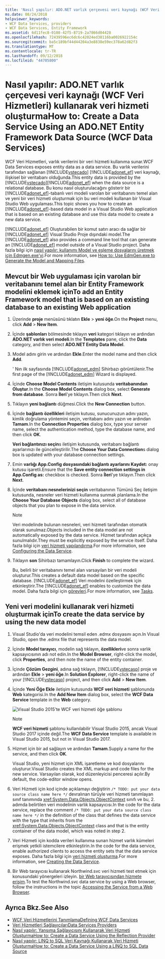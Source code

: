 ```yaml
---
title: 'Nasıl yapılır: ADO.NET varlık çerçevesi veri kaynağı (WCF Veri Hizmetleri) kullanarak veri hizmeti oluşturma'
ms.date: 08/24/2018
helpviewer_keywords:
- WCF Data Services, providers
- WCF Data Services, Entity Framework
ms.assetid: 6d11fec8-0108-42f5-8719-2a7866d04428
ms.openlocfilehash: 72439596ec6dc6c42024ed38116ba0026922154c
ms.sourcegitcommit: ba5c189bf44d44204a3e8838e59ec378a62d82f3
ms.translationtype: MT
ms.contentlocale: tr-TR
ms.lasthandoff: 09/12/2018
ms.locfileid: "44705800"
---
```

# <a name="how-to-create-a-data-service-using-an-adonet-entity-framework-data-source-wcf-data-services"></a><span data-ttu-id="481f6-102">Nasıl yapılır: ADO.NET varlık çerçevesi veri kaynağı (WCF Veri Hizmetleri) kullanarak veri hizmeti oluşturma</span><span class="sxs-lookup"><span data-stu-id="481f6-102">How to: Create a Data Service Using an ADO.NET Entity Framework Data Source (WCF Data Services)</span></span>

<span data-ttu-id="481f6-103">WCF Veri Hizmetleri, varlık verilerini bir veri hizmeti kullanıma sunar.</span><span class="sxs-lookup"><span data-stu-id="481f6-103">WCF Data Services exposes entity data as a data service.</span></span> <span data-ttu-id="481f6-104">Bu varlık verilerini tarafından sağlanan [!INCLUDE[vstecado](../../../../includes/vstecado-md.md)] [!INCLUDE[adonet_ef](../../../../includes/adonet-ef-md.md)] veri kaynağı, ilişkisel bir veritabanı olduğunda.</span><span class="sxs-lookup"><span data-stu-id="481f6-104">This entity data is provided by the [!INCLUDE[vstecado](../../../../includes/vstecado-md.md)][!INCLUDE[adonet_ef](../../../../includes/adonet-ef-md.md)] when the data source is a relational database.</span></span> <span data-ttu-id="481f6-105">Bu konu nasıl oluşturulacağını gösterir bir [!INCLUDE[adonet_ef](../../../../includes/adonet-ef-md.md)]-tabanlı veri modeli varolan bir veritabanını temel alan ve yeni bir veri hizmeti oluşturmak için bu veri modeli kullanan bir Visual Studio Web uygulaması.</span><span class="sxs-lookup"><span data-stu-id="481f6-105">This topic shows you how to create an [!INCLUDE[adonet_ef](../../../../includes/adonet-ef-md.md)]-based data model in a Visual Studio Web application that is based on an existing database and use this data model to create a new data service.</span></span>

<span data-ttu-id="481f6-106">[!INCLUDE[adonet_ef](../../../../includes/adonet-ef-md.md)] Oluşturabilen bir komut satırı aracı da sağlar bir [!INCLUDE[adonet_ef](../../../../includes/adonet-ef-md.md)] Visual Studio Proje dışındaki model.</span><span class="sxs-lookup"><span data-stu-id="481f6-106">The [!INCLUDE[adonet_ef](../../../../includes/adonet-ef-md.md)] also provides a command line tool that can generate an [!INCLUDE[adonet_ef](../../../../includes/adonet-ef-md.md)] model outside of a Visual Studio project.</span></span> <span data-ttu-id="481f6-107">Daha fazla bilgi için [nasıl yapılır: kullanımı Model ve eşleme dosyalarını üretmek için Edmgen.exe'yi](../../../../docs/framework/data/adonet/ef/how-to-use-edmgen-exe-to-generate-the-model-and-mapping-files.md).</span><span class="sxs-lookup"><span data-stu-id="481f6-107">For more information, see [How to: Use EdmGen.exe to Generate the Model and Mapping Files](../../../../docs/framework/data/adonet/ef/how-to-use-edmgen-exe-to-generate-the-model-and-mapping-files.md).</span></span>

## <a name="to-add-an-entity-framework-model-that-is-based-on-an-existing-database-to-an-existing-web-application"></a><span data-ttu-id="481f6-108">Mevcut bir Web uygulaması için varolan bir veritabanını temel alan bir Entity Framework modelini eklemek için</span><span class="sxs-lookup"><span data-stu-id="481f6-108">To add an Entity Framework model that is based on an existing database to an existing Web application</span></span>

1. <span data-ttu-id="481f6-109">Üzerinde **proje** menüsünü tıklatın **Ekle** > **yeni öğe**.</span><span class="sxs-lookup"><span data-stu-id="481f6-109">On the **Project** menu, click **Add** > **New Item**.</span></span>

2. <span data-ttu-id="481f6-110">İçinde **şablonları** bölmesinde tıklayın **veri** kategori tıklayın ve ardından **ADO.NET varlık veri modeli**.</span><span class="sxs-lookup"><span data-stu-id="481f6-110">In the **Templates** pane, click the **Data** category, and then select **ADO.NET Entity Data Model**.</span></span>

3. <span data-ttu-id="481f6-111">Model adını girin ve ardından **Ekle**.</span><span class="sxs-lookup"><span data-stu-id="481f6-111">Enter the model name and then click **Add**.</span></span>

     <span data-ttu-id="481f6-112">' Nın ilk sayfasında [!INCLUDE[adonet_edm](../../../../includes/adonet-edm-md.md)] Sihirbazı görüntülenir.</span><span class="sxs-lookup"><span data-stu-id="481f6-112">The first page of the [!INCLUDE[adonet_edm](../../../../includes/adonet-edm-md.md)] Wizard is displayed.</span></span>

4. <span data-ttu-id="481f6-113">İçinde **Choose Model Contents** iletişim kutusunda **veritabanından Oluştur**.</span><span class="sxs-lookup"><span data-stu-id="481f6-113">In the **Choose Model Contents** dialog box, select **Generate from database**.</span></span> <span data-ttu-id="481f6-114">Sonra **İleri**'ye tıklayın.</span><span class="sxs-lookup"><span data-stu-id="481f6-114">Then click **Next**.</span></span>

5. <span data-ttu-id="481f6-115">Tıklayın **yeni bağlantı** düğmesi.</span><span class="sxs-lookup"><span data-stu-id="481f6-115">Click the **New Connection** button.</span></span>

6. <span data-ttu-id="481f6-116">İçinde **bağlantı özellikleri** iletişim kutusu, sunucunuzun adını yazın, kimlik doğrulama yöntemini seçin, veritabanı adını yazın ve ardından **Tamam**.</span><span class="sxs-lookup"><span data-stu-id="481f6-116">In the **Connection Properties** dialog box, type your server name, select the authentication method, type the database name, and then click **OK**.</span></span>

     <span data-ttu-id="481f6-117">**Veri bağlantınızı seçin**s iletişim kutusunda, veritabanı bağlantı ayarlarınızı ile güncelleştirilir.</span><span class="sxs-lookup"><span data-stu-id="481f6-117">The **Choose Your Data Connection**s dialog box is updated with your database connection settings.</span></span>

7. <span data-ttu-id="481f6-118">Emin **varlığı App.Config dosyasındaki bağlantı ayarlarını Kaydet:** onay kutusu işaretli.</span><span class="sxs-lookup"><span data-stu-id="481f6-118">Ensure that the **Save entity connection settings in App.Config as:** checkbox is checked.</span></span> <span data-ttu-id="481f6-119">Sonra **İleri**'ye tıklayın.</span><span class="sxs-lookup"><span data-stu-id="481f6-119">Then click **Next**.</span></span>

8. <span data-ttu-id="481f6-120">İçinde **veritabanı nesnelerinizi seçin** veritabanının Tümünü Seç iletişim kutusunda, nesneler veri hizmeti kullanıma sunmak planlama.</span><span class="sxs-lookup"><span data-stu-id="481f6-120">In the **Choose Your Database Objects** dialog box, select all of database objects that you plan to expose in the data service.</span></span>

    > [!NOTE]
    > <span data-ttu-id="481f6-121">Veri modelinde bulunan nesneleri, veri hizmeti tarafından otomatik olarak sunulmaz.</span><span class="sxs-lookup"><span data-stu-id="481f6-121">Objects included in the data model are not automatically exposed by the data service.</span></span> <span data-ttu-id="481f6-122">Hizmet tarafından açıkça sunulmalıdır.</span><span class="sxs-lookup"><span data-stu-id="481f6-122">They must be explicitly exposed by the service itself.</span></span> <span data-ttu-id="481f6-123">Daha fazla bilgi için [veri hizmeti yapılandırma](../../../../docs/framework/data/wcf/configuring-the-data-service-wcf-data-services.md).</span><span class="sxs-lookup"><span data-stu-id="481f6-123">For more information, see [Configuring the Data Service](../../../../docs/framework/data/wcf/configuring-the-data-service-wcf-data-services.md).</span></span>

9. <span data-ttu-id="481f6-124">Tıklayın **son** Sihirbazı tamamlayın.</span><span class="sxs-lookup"><span data-stu-id="481f6-124">Click **Finish** to complete the wizard.</span></span>

     <span data-ttu-id="481f6-125">Bu, belirli bir veritabanını temel alan varsayılan bir veri modeli oluşturur.</span><span class="sxs-lookup"><span data-stu-id="481f6-125">This creates a default data model based on the specific database.</span></span> <span data-ttu-id="481f6-126">[!INCLUDE[adonet_ef](../../../../includes/adonet-ef-md.md)] Veri modelini özelleştirmek için etkinleştirir.</span><span class="sxs-lookup"><span data-stu-id="481f6-126">The [!INCLUDE[adonet_ef](../../../../includes/adonet-ef-md.md)] enables to customize the data model.</span></span> <span data-ttu-id="481f6-127">Daha fazla bilgi için [görevleri](https://msdn.microsoft.com/library/7166f1f1-4de8-4bd4-86b5-5e20a2ebaccb).</span><span class="sxs-lookup"><span data-stu-id="481f6-127">For more information, see [Tasks](https://msdn.microsoft.com/library/7166f1f1-4de8-4bd4-86b5-5e20a2ebaccb).</span></span>

## <a name="to-create-the-data-service-by-using-the-new-data-model"></a><span data-ttu-id="481f6-128">Yeni veri modelini kullanarak veri hizmeti oluşturmak için</span><span class="sxs-lookup"><span data-stu-id="481f6-128">To create the data service by using the new data model</span></span>

1. <span data-ttu-id="481f6-129">Visual Studio'da veri modelini temsil eden .edmx dosyasını açın.</span><span class="sxs-lookup"><span data-stu-id="481f6-129">In Visual Studio, open the .edmx file that represents the data model.</span></span>

2. <span data-ttu-id="481f6-130">İçinde **Model tarayıcı**, modelin sağ tıklayın, **özellikleri**ve sonra varlık kapsayıcısının adı not edin.</span><span class="sxs-lookup"><span data-stu-id="481f6-130">In the **Model Browser**, right-click the model, click **Properties**, and then note the name of the entity container.</span></span>

3. <span data-ttu-id="481f6-131">İçinde **Çözüm Gezgini**, adına sağ tıklayın, [!INCLUDE[vstecasp](../../../../includes/vstecasp-md.md)] proje ve ardından **Ekle** > **yeni öğe**.</span><span class="sxs-lookup"><span data-stu-id="481f6-131">In **Solution Explorer**, right-click the name of your [!INCLUDE[vstecasp](../../../../includes/vstecasp-md.md)] project, and then click **Add** > **New Item**.</span></span>

4. <span data-ttu-id="481f6-132">İçinde **Yeni Öğe Ekle** iletişim kutusunda **WCF veri hizmeti** şablonunda **Web** kategorisi.</span><span class="sxs-lookup"><span data-stu-id="481f6-132">In the **Add New Item** dialog box, select the **WCF Data Service** template in the **Web** category.</span></span>

   ![Visual Studio 2015'te WCF veri hizmeti öğe şablonu](media/wcf-data-service-item-template.png)

   > [!NOTE]
   > <span data-ttu-id="481f6-134">**WCF veri hizmeti** şablonu kullanılabilir Visual Studio 2015, ancak Visual Studio 2017 içinde değil.</span><span class="sxs-lookup"><span data-stu-id="481f6-134">The **WCF Data Service** template is available in Visual Studio 2015, but not in Visual Studio 2017.</span></span>

5. <span data-ttu-id="481f6-135">Hizmet için bir ad sağlayın ve ardından **Tamam**.</span><span class="sxs-lookup"><span data-stu-id="481f6-135">Supply a name for the service, and then click **OK**.</span></span>

     <span data-ttu-id="481f6-136">Visual Studio, yeni hizmet için XML işaretleme ve kod dosyalarını oluşturur.</span><span class="sxs-lookup"><span data-stu-id="481f6-136">Visual Studio creates the XML markup and code files for the new service.</span></span> <span data-ttu-id="481f6-137">Varsayılan olarak, kod düzenleyicisi penceresi açılır.</span><span class="sxs-lookup"><span data-stu-id="481f6-137">By default, the code-editor window opens.</span></span>

6. <span data-ttu-id="481f6-138">Veri Hizmeti için kod içinde açıklamayı değiştirin `/* TODO: put your data source class name here */` devralınan türüyle veri hizmeti tanımlayan sınıf tanımında <xref:System.Data.Objects.ObjectContext> sınıfı ve bu, 2. adımda belirtilen veri modelinin varlık kapsayıcısı.</span><span class="sxs-lookup"><span data-stu-id="481f6-138">In the code for the data service, replace the comment `/* TODO: put your data source class name here */` in the definition of the class that defines the data service with the type that inherits from the <xref:System.Data.Objects.ObjectContext> class and that is the entity container of the data model, which was noted in step 2.</span></span>

7. <span data-ttu-id="481f6-139">Veri Hizmeti için kodda verileri kullanıma sunan hizmet varlık kümeleri erişmek yetkili istemcilere etkinleştirin.</span><span class="sxs-lookup"><span data-stu-id="481f6-139">In the code for the data service, enable authorized clients to access the entity sets that the data service exposes.</span></span> <span data-ttu-id="481f6-140">Daha fazla bilgi için [veri hizmeti oluşturma](../../../../docs/framework/data/wcf/creating-the-data-service.md).</span><span class="sxs-lookup"><span data-stu-id="481f6-140">For more information, see [Creating the Data Service](../../../../docs/framework/data/wcf/creating-the-data-service.md).</span></span>

8. <span data-ttu-id="481f6-141">Bir Web tarayıcısı kullanarak Northwind.svc veri hizmeti test etmek için konusundaki yönergeleri izleyin. [bir Web tarayıcısından hizmete erişim](../../../../docs/framework/data/wcf/accessing-the-service-from-a-web-browser-wcf-data-services-quickstart.md).</span><span class="sxs-lookup"><span data-stu-id="481f6-141">To test the Northwind.svc data service by using a Web browser, follow the instructions in the topic [Accessing the Service from a Web Browser](../../../../docs/framework/data/wcf/accessing-the-service-from-a-web-browser-wcf-data-services-quickstart.md).</span></span>

## <a name="see-also"></a><span data-ttu-id="481f6-142">Ayrıca Bkz.</span><span class="sxs-lookup"><span data-stu-id="481f6-142">See Also</span></span>

- [<span data-ttu-id="481f6-143">WCF Veri Hizmetlerini Tanımlama</span><span class="sxs-lookup"><span data-stu-id="481f6-143">Defining WCF Data Services</span></span>](../../../../docs/framework/data/wcf/defining-wcf-data-services.md)
- [<span data-ttu-id="481f6-144">Veri Hizmetleri Sağlayıcıları</span><span class="sxs-lookup"><span data-stu-id="481f6-144">Data Services Providers</span></span>](../../../../docs/framework/data/wcf/data-services-providers-wcf-data-services.md)
- [<span data-ttu-id="481f6-145">Nasıl yapılır: Yansıma Sağlayıcısını Kullanarak Veri Hizmeti Oluşturma</span><span class="sxs-lookup"><span data-stu-id="481f6-145">How to: Create a Data Service Using the Reflection Provider</span></span>](../../../../docs/framework/data/wcf/create-a-data-service-using-rp-wcf-data-services.md)
- [<span data-ttu-id="481f6-146">Nasıl yapılır: LINQ to SQL Veri Kaynağı Kullanarak Veri Hizmeti Oluşturma</span><span class="sxs-lookup"><span data-stu-id="481f6-146">How to: Create a Data Service Using a LINQ to SQL Data Source</span></span>](../../../../docs/framework/data/wcf/create-a-data-service-using-linq-to-sql-wcf.md)
